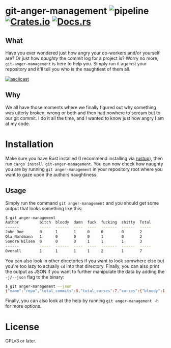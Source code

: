 # git-anger-management ![pipeline](https://github.com/sondr3/git-anger-management/workflows/pipeline/badge.svg) [![Crates.io](https://img.shields.io/crates/v/git-anger-management.svg)](https://crates.io/crates/git-anger-management) [![Docs.rs](https://docs.rs/git-anger-management/badge.svg)](https://docs.rs/crate/git-anger-management/)

## What

Have you ever wondered just how angry your co-workers and/or yourself are? Or
just how _naughty_ the commit log for a project is? Worry no more,
`git-anger-management` is here to help you. Simply run it against your
repository and it'll tell you who is the naughtiest of them all.

[![asciicast](https://asciinema.org/a/329563.svg)](https://asciinema.org/a/329563)

## Why

We all have those moments where we finally figured out why something was utterly
broken, wrong or both and then had nowhere to scream but to our git commit. I do
it all the time, and I wanted to know just how angry I am at my code.

# Installation

Make sure you have Rust installed (I recommend installing via
[rustup](https://rustup.rs/)), then run `cargo install git-anger-management`.
You can now check how naughty you are by running `git anger-management` in your
repository root where you want to gaze upon the authors naughtiness.

## Usage

Simply run the command `git anger-management` and you should get some output
that looks something like this:

```sh
$ git anger-management
Author         bitch  bloody  damn  fuck  fucking  shitty  Total
------         -----  ------  ----  ----  -------  ------  -----
John Doe       0      1       1     0     0        0       2
Ola Nordmann   1      0       0     0     1        0       2
Sondre Nilsen  0      0       0     1     1        1       3
------         -----  ------  ----  ----  -------  ------  -----
Overall        1      1       1     1     2        1       7
```

You can also look in other directories if you want to look somwhere else but
you're too lazy to actually `cd` into that directory. Finally, you can also
print the output as JSON if you want to further manipulate the data by adding
the `-j/--json` flag to the binary:

```sh
$ git anger-management --json
{"name":"repo","total_commits":5,"total_curses":7,"curses":{"bloody":1,"shitty":1,"fuck":1,"bitch":1,"damn":1,"fucking":2},"authors":{"Sondre Nilsen":{"name":"Sondre Nilsen","total_commits":3,"total_curses":3,"curses":{"shitty":1,"fucking":1,"fuck":1}},"Ola Nordmann":{"name":"Ola Nordmann","total_commits":1,"total_curses":2,"curses":{"bitch":1,"fucking":1}},"John Doe":{"name":"John Doe","total_commits":1,"total_curses":2,"curses":{"damn":1,"bloody":1}}}}⏎
```

Finally, you can also look at the help by running `git anger-management -h` for more options.

# License

GPLv3 or later.
